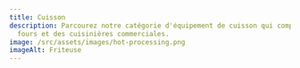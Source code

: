 ```yaml
---
title: Cuisson
description: Parcourez notre catégorie d'équipement de cuisson qui comprend des
  fours et des cuisinières commerciales.
image: /src/assets/images/hot-processing.png
imageAlt: Friteuse
---
```

